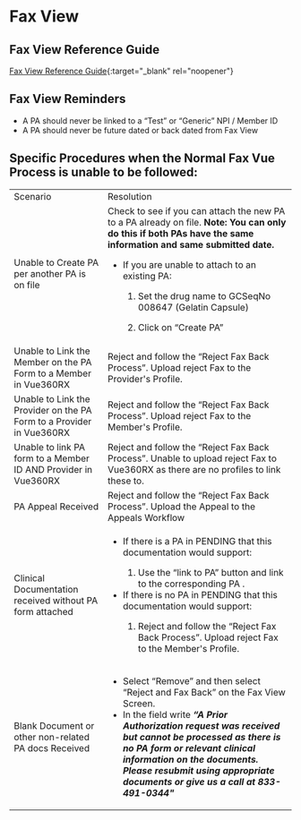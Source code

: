# Fax View 

## Fax View Reference Guide

[Fax View Reference Guide](https://mygainwell-my.sharepoint.com/:w:/g/personal/emily_reinhart_gainwelltechnologies_com/ES3VcT8wqdtAtH8lelqAkKcBljWe0rOMrph9oYs6RLpwcw?e=9iJVdl){:target="_blank" rel="noopener"}

## Fax View Reminders
- A PA should never be linked to a “Test” or “Generic” NPI / Member ID
- A PA should never be future dated or back dated from Fax View

## Specific Procedures when the Normal Fax Vue Process is unable to be followed: 
| | | 
| :--- | :--- |
| Scenario | Resolution | 
| Unable to Create PA per another PA is on file | Check to see if you can attach the new PA to a PA already on file. **Note: You can only do this if both PAs have the same information and same submitted date.** <ul><li>If you are unable to attach to an existing PA: </li><ol><li>Set the drug name to GCSeqNo 008647 (Gelatin Capsule)  </li><ol></ol><li>Click on “Create PA”  | 
| Unable to Link the Member on the PA Form to a Member in Vue360RX | Reject and follow the “Reject Fax Back Process”. Upload reject Fax to the Provider's Profile.  | 
| Unable to Link the Provider on the PA Form to a Provider in Vue360RX |  Reject and follow the “Reject Fax Back Process”. Upload reject Fax to the Member's Profile. | 
| Unable to link PA form to a Member ID AND Provider in Vue360RX  |  Reject and follow the “Reject Fax Back Process”. Unable to upload reject Fax to Vue360RX as there are no profiles to link these to.  | 
| PA Appeal Received | Reject and follow the “Reject Fax Back Process”. Upload the Appeal to the Appeals Workflow  |
| Clinical Documentation received without PA form attached |  <ul><li>If there is a PA in PENDING that this documentation would support: </li><ol><li>Use the “link to PA” button and link to the corresponding PA . </li></ol></ol><li>If there is no PA in PENDING that this documentation would support: </li><ol><li>Reject and follow the “Reject Fax Back Process”. Upload reject Fax to the Member's Profile. |  
| Blank Document or other non-related PA docs Received | <ul><li>Select “Remove” and then select “Reject and Fax Back” on the Fax View Screen. </li></ol></ol><li>In the field write  ***“A Prior Authorization request was received but cannot be processed as there is no PA form or relevant clinical information on the documents. Please resubmit using appropriate documents or give us a call at 833-491-0344"***   |
